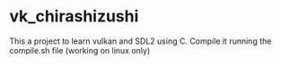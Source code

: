 # vk_chirashizushi
This a project to learn vulkan and SDL2 using C. Compile it running the compile.sh file (working on linux only)
